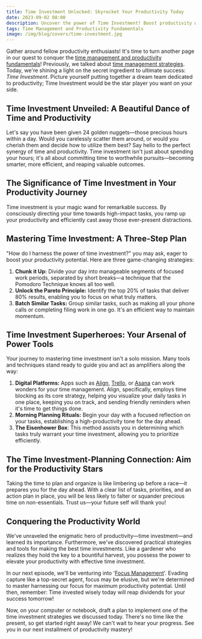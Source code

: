 ```yaml
---
title: Time Investment Unlocked: Skyrocket Your Productivity Today
date: 2023-09-02 08:00
description: Uncover the power of Time Investment! Boost productivity with effective strategies
tags: Time Management and Productivity Fundamentals
image: /img/blog/covers/time-investment.jpg
---
```

Gather around fellow productivity enthusiasts! It's time to turn another page in our quest to conquer the [time management and productivity fundamentals](/tags/time-management-and-productivity-fundamentals/)! Previously, we talked about [time management strategies](/blog/time-management-strategies/). Today, we're shining a light on the secret ingredient to ultimate success: *Time Investment*. Picture yourself putting together a dream team dedicated to productivity; Time Investment would be the star player you want on your side.

## Time Investment Unveiled: A Beautiful Dance of Time and Productivity

Let's say you have been given 24 golden nuggets—those precious hours within a day. Would you carelessly scatter them around, or would you cherish them and decide how to utilize them best? Say hello to the perfect synergy of time and productivity. Time investment isn't just about spending your hours; it's all about committing time to worthwhile pursuits—becoming smarter, more efficient, and reaping valuable outcomes.

## The Significance of Time Investment in Your Productivity Journey

Time investment is your magic wand for remarkable success. By consciously directing your time towards high-impact tasks, you ramp up your productivity and efficiently cast away those ever-present distractions.

## Mastering Time Investment: A Three-Step Plan

"How do I harness the power of time investment?" you may ask, eager to boost your productivity potential. Here are three game-changing strategies:

1. **Chunk it Up:** Divide your day into manageable segments of focused work periods, separated by short breaks—a technique that the Pomodoro Technique knows all too well.
2. **Unlock the Pareto Principle:** Identify the top 20% of tasks that deliver 80% results, enabling you to focus on what truly matters.
3. **Batch Similar Tasks:** Group similar tasks, such as making all your phone calls or completing filing work in one go. It's an efficient way to maintain momentum.

## Time Investment Superheroes: Your Arsenal of Power Tools

Your journey to mastering time investment isn't a solo mission. Many tools and techniques stand ready to guide you and act as amplifiers along the way:

1. **Digital Platforms:** Apps such as [Align](https://align.day/), [Trello](https://trello.com/), or [Asana](https://asana.com/) can work wonders for your time management. Align, specifically, employs time blocking as its core strategy, helping you visualize your daily tasks in one place, keeping you on track, and sending friendly reminders when it's time to get things done.
2. **Morning Planning Rituals:** Begin your day with a focused reflection on your tasks, establishing a high-productivity tone for the day ahead.
3. **The Eisenhower Box**: This method assists you in determining which tasks truly warrant your time investment, allowing you to prioritize efficiently.

## The Time Investment-Planning Connection: Aim for the Productivity Stars

Taking the time to plan and organize is like limbering up before a race—it prepares you for the day ahead. With a clear list of tasks, priorities, and an action plan in place, you will be less likely to falter or squander precious time on non-essentials. Trust us—your future self will thank you!

## Conquering the Productivity World

We've unraveled the enigmatic hero of productivity—time investment—and learned its importance. Furthermore, we've discovered practical strategies and tools for making the best time investments. Like a gardener who realizes they hold the key to a bountiful harvest, you possess the power to elevate your productivity with effective time investment.

In our next episode, we'll be venturing into '[Focus Management](/blog/focus-management/)'. Evading capture like a top-secret agent, focus may be elusive, but we're determined to master harnessing our focus for maximum productivity potential. Until then, remember: Time invested wisely today will reap dividends for your success tomorrow!

Now, on your computer or notebook, draft a plan to implement one of the time investment strategies we discussed today. There's no time like the present, so get started right away! We can't wait to hear your progress. See you in our next installment of productivity mastery!